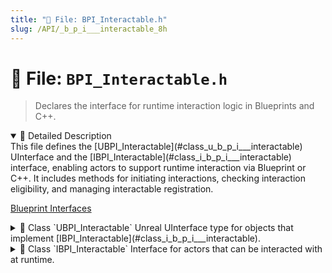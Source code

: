 ```yaml
---
title: "📄 File: BPI_Interactable.h"
slug: /API/_b_p_i___interactable_8h
---
```


# 📄 File: `BPI_Interactable.h`

> Declares the interface for runtime interaction logic in Blueprints and C++.

<details open>
<summary>📝 Detailed Description</summary>
This file defines the [UBPI_Interactable](#class_u_b_p_i___interactable) UInterface and the [IBPI_Interactable](#class_i_b_p_i___interactable) interface, enabling actors to support runtime interaction via Blueprint or C++. It includes methods for initiating interactions, checking interaction eligibility, and managing interactable registration.

[Blueprint Interfaces](#group___blueprint___interfaces)
</details>

<!-- block -->
<details>
<summary>
  📘 Class `UBPI_Interactable`
  <span class="brief-description-pill">Unreal UInterface type for objects that implement [IBPI_Interactable](#class_i_b_p_i___interactable).</span>
</summary>

> Provides the BlueprintType metadata so that actors can implement the interactable interface in C++ or Blueprints.

<details open>
<summary>🧍 Members</summary>

<!-- FUNCTIONS -->
<details open>
<summary>⚙️ Functions</summary>

</details>

<!-- VARIABLES -->
<details open>
<summary>📦 Variables</summary>
</details>

</details>

</details>
<!-- block -->

<!-- block -->
<details>
<summary>
  📘 Class `IBPI_Interactable`
  <span class="brief-description-pill">Interface for actors that can be interacted with at runtime.</span>
</summary>

> Any actor implementing this interface must provide logic for [Interact](#class_i_b_p_i___interactable_1a7ec0a61b62ce23602812e10aaf3ddd91) and [CanInteract](#class_i_b_p_i___interactable_1a4523add71e08c3c4fb8fc17e80871228). Interaction registration functions [RegisterInteractable](#class_i_b_p_i___interactable_1a6dbcd508bbeea9c1bddae5f8ef2fa721) and [UnregisterInteractable](#class_i_b_p_i___interactable_1a54557ad43cce970953a261e90c45c3c7) are provided so that helper classes (e.g. BPI_Interactor) can manage lists of interactable targets.

<details open>
<summary>🧍 Members</summary>

<!-- FUNCTIONS -->
<details open>
<summary>⚙️ Functions</summary>

  <details>
    <summary>
      🧠 <code>Interact</code>
      <span class="member-badge kind-function">function</span>
      <span class="member-badge section-public-func">Public</span>
      <span class="brief-description-pill">Called when an actor attempts to perform an interaction.</span>
    </summary>

    <p><strong>Parameters:</strong></p>
    <ul>
        <li><code>AActor * Interactor</code> – The actor (player or AI) performing the interaction.</li>
    </ul>

  </details>
  <details>
    <summary>
      🧠 <code>CanInteract</code>
      <span class="member-badge kind-function">function</span>
      <span class="member-badge section-public-func">Public</span>
      <span class="brief-description-pill">Query whether the given actor is currently allowed to interact.</span>
    </summary>

    <p><strong>Parameters:</strong></p>
    <ul>
        <li><code>AActor * Interactor</code> – The actor requesting permission to interact.</li>
    </ul>

  </details>
  <details>
    <summary>
      🧠 <code>RegisterInteractable</code>
      <span class="member-badge kind-function">function</span>
      <span class="member-badge section-public-func">Public</span>
      <span class="brief-description-pill">Register an interactable object with a manager or controller.</span>
    </summary>

    <p><strong>Parameters:</strong></p>
    <ul>
        <li><code>AActor * Interactable</code> – The actor that implements .</li>
    </ul>

  </details>
  <details>
    <summary>
      🧠 <code>UnregisterInteractable</code>
      <span class="member-badge kind-function">function</span>
      <span class="member-badge section-public-func">Public</span>
      <span class="brief-description-pill">Unregister a previously registered interactable object.</span>
    </summary>

    <p><strong>Parameters:</strong></p>
    <ul>
        <li><code>AActor * Interactable</code> – The actor that was previously registered.</li>
    </ul>

  </details>

</details>

<!-- VARIABLES -->
<details open>
<summary>📦 Variables</summary>
</details>

</details>

</details>
<!-- block -->
